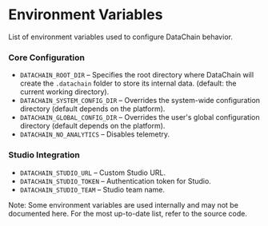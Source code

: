 # Environment Variables

List of environment variables used to configure DataChain behavior.

### Core Configuration

- `DATACHAIN_ROOT_DIR` – Specifies the root directory where DataChain will create the `.datachain` folder to store its internal data. (default: the current working directory).
- `DATACHAIN_SYSTEM_CONFIG_DIR` – Overrides the system-wide configuration directory (default depends on the platform).
- `DATACHAIN_GLOBAL_CONFIG_DIR` – Overrides the user's global configuration directory (default depends on the platform).
- `DATACHAIN_NO_ANALYTICS` – Disables telemetry.

### Studio Integration

- `DATACHAIN_STUDIO_URL` – Custom Studio URL.
- `DATACHAIN_STUDIO_TOKEN` – Authentication token for Studio.
- `DATACHAIN_STUDIO_TEAM` – Studio team name.

Note: Some environment variables are used internally and may not be documented here. For the most up-to-date list, refer to the source code.

